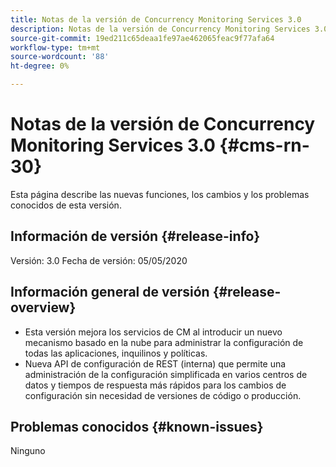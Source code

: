 ```yaml
---
title: Notas de la versión de Concurrency Monitoring Services 3.0
description: Notas de la versión de Concurrency Monitoring Services 3.0
source-git-commit: 19ed211c65deaa1fe97ae462065feac9f77afa64
workflow-type: tm+mt
source-wordcount: '88'
ht-degree: 0%

---
```



# Notas de la versión de Concurrency Monitoring Services 3.0 {#cms-rn-30}

Esta página describe las nuevas funciones, los cambios y los problemas conocidos de esta versión.

## Información de versión {#release-info}

Versión: 3.0 Fecha de versión: 05/05/2020

## Información general de versión {#release-overview}

* Esta versión mejora los servicios de CM al introducir un nuevo mecanismo basado en la nube para administrar la configuración de todas las aplicaciones, inquilinos y políticas.
* Nueva API de configuración de REST (interna) que permite una administración de la configuración simplificada en varios centros de datos y tiempos de respuesta más rápidos para los cambios de configuración sin necesidad de versiones de código o producción.


## Problemas conocidos {#known-issues}

Ninguno
